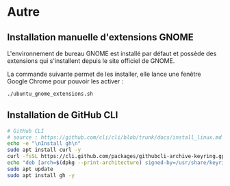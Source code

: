 # Autre

## Installation manuelle d'extensions GNOME
L'environnement de bureau GNOME est installé par défaut et possède des extensions qui s'installent depuis le site officiel de GNOME.

La commande suivante permet de les installer, elle lance une fenêtre Google Chrome pour pouvoir les activer :

```sh
./ubuntu_gnome_extensions.sh
```	

## Installation de GitHub CLI 
```sh 
# GitHub CLI 
# source : https://github.com/cli/cli/blob/trunk/docs/install_linux.md
echo -e "\nInstall gh\n"
sudo apt install curl -y
curl -fsSL https://cli.github.com/packages/githubcli-archive-keyring.gpg | sudo dd of=/usr/share/keyrings/githubcli-archive-keyring.gpg
echo "deb [arch=$(dpkg --print-architecture) signed-by=/usr/share/keyrings/githubcli-archive-keyring.gpg] https://cli.github.com/packages stable main" | sudo tee /etc/apt/sources.list.d/github-cli.list > /dev/null
sudo apt update
sudo apt install gh -y